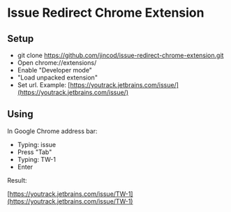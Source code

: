 # Issue Redirect Chrome Extension

## Setup
	
- git clone https://github.com/jincod/issue-redirect-chrome-extension.git
- Open chrome://extensions/
- Enable "Developer mode"
- "Load unpacked extension"
- Set url. Example: [https://youtrack.jetbrains.com/issue/](https://youtrack.jetbrains.com/issue/)

## Using

In Google Chrome address bar:

- Typing: issue
- Press "Tab"
- Typing: TW-1
- Enter

Result:

[https://youtrack.jetbrains.com/issue/TW-1](https://youtrack.jetbrains.com/issue/TW-1)